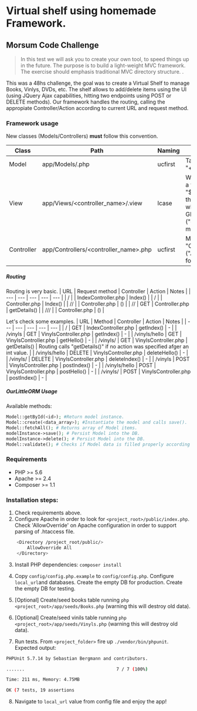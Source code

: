 # Virtual shelf using homemade Framework.
## Morsum Code Challenge
> In this test we will ask you to create your own tool, to speed things up in the future. The purpose is to build a  light-weight MVC framework. The exercise should emphasis traditional MVC directory structure. .

This was a 48hs challenge, the goal was to create a Virtual Shelf to manage Books, Vinlys, DVDs, etc. The shelf allows to add/delete items using the UI (using JQuery Ajax capabilities, hitting two endpoints using POST or DELETE methods).
Our framework handles the routing, calling the appropiate Controller/Action according to current URL and request method.

### Framework usage
New classes (Models/Controllers) **must** follow this convention.

| Class | Path | Naming | Notes |
| --- | --- | --- | --- |
| Model | app/Models/<model>.php | ucfirst | Table name must be "<model>+s". |
| View | app/Views/<controller_name>/<action>.view | lcase | We can respond with a view file (using "$this->render()" in the Controller) only when responding to GET method ("getAction" action method as example) |
| Controller | app/Controllers/<controller_name>.php | ucfirst  | Must end with "Controller.php" ("AcmeController.php" for instance) |
##### Routing
Routing is very basic.
| URL | Request method | Controller | Action | Notes |
| --- | --- | --- | --- | --- |
| / | <method> | IndexController.php | <method>Index() |
| /<controller> | <method> | <controller>Controller.php | <method>Index() |
| /<controller>/<action> | <method> | <controller>Controller.php | <method><action>() |
| /<controller>/<int> | GET | <controller>Controller.php | getDetails(<int>) |
| /<controller>/<int>/<action> | <method> | <controller>Controller.php | <method><action>(<int>) |

Let's check some examples.
| URL | Method | Controller | Action | Notes |
| --- | --- | --- | --- | --- |
| / | GET | IndexController.php | getIndex() | - |
| /vinyls | GET | VinylsController.php | getIndex() | - |
| /vinyls/hello | GET | VinylsController.php | getHello() | - |
| /vinyls/<int> | GET | VinylsController.php | getDetails(<int>) | Routing calls "getDetails(<int>)" if no action was specified afger an int value. |
| /vinyls/hello | DELETE | VinylsController.php | deleteHello() | - |
| /vinyls/<int> | DELETE | VinylsController.php | deleteIndex(<int>) | - |
| /vinyls | POST | VinylsController.php | postIndex() | - |
| /vinyls/hello | POST | VinylsController.php | postHello() | - |
| /vinyls/<int> | POST | VinylsController.php | postIndex(<int>) | - |

##### OurLittleORM Usage
Available methods:
```php
Model::getById(<id>); #Return model instance.
Model::create(<data_array>); #Instantiate the model and calls save().
Model::fetchAll(); # Returns array of Model items.
modelInstance->save(); # Persist Model into the DB.
modelInstance->delete(); # Persist Model into the DB.
Model::validate(); # Checks if Model data is filled properly according to $fillable property of the model.
```
### Requirements
- PHP >= 5.6
- Apache >= 2.4
- Composer >= 1.1

### Installation steps:
1. Check requirements above.
2. Configure Apache in order to look for `<project_root>/public/index.php`. Check 'AllowOverride' on Apache configuration in order to support parsing of .htaccess file.
```sh
    <Directory /project_root/public/>
        AllowOverride All
    </Directory>
```
3. Install PHP dependencies: `composer install`

4. Copy `config/config.php.example` to `config/config.php`. Configure `local_url`and databases. Create the empty DB for production. Create the empty DB for testing.

5. [Optional] Create/seed books table running `php <project_root>/app/seeds/Books.php` (warning this will destroy old data).

6. [Optional] Create/seed vinils table running `php <project_root>/app/seeds/Vinyls.php` (warning this will destroy old data).

7. Run tests. From `<project_folder>` fire up `./vendor/bin/phpunit`.
Expected output:
```sh
PHPUnit 5.7.14 by Sebastian Bergmann and contributors.

.......                                   7 / 7 (100%)

Time: 211 ms, Memory: 4.75MB

OK (7 tests, 19 assertions
```
8. Navigate to `local_url` value from config file and enjoy the app!
